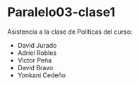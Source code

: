 # Paralelo03-clase1
Asistencia a la clase de Políticas del curso:
+ David Jurado
+ Adriel Robles
+ Victor Peña
+ David Bravo
+ Yonkani Cedeño
